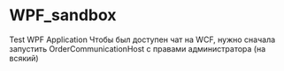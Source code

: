 # WPF_sandbox
Test WPF Application
Чтобы был доступен чат на WCF, нужно сначала запустить OrderCommunicationHost с правами администратора (на всякий)
